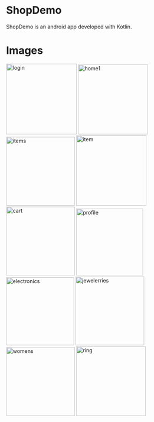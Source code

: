 # ShopDemo
ShopDemo is an android app developed with Kotlin. 
# Images
<img width="191" alt="login" src="https://github.com/ochudidesterio/ShopDemo/assets/45032910/62154378-67d9-4b48-8c05-085d9ee5aaa8">

<img width="189" alt="home1" src="https://github.com/ochudidesterio/ShopDemo/assets/45032910/aaa5afea-1468-45be-96af-ec8536fbec74">

<img width="186" alt="items" src="https://github.com/ochudidesterio/ShopDemo/assets/45032910/dad51458-87f0-42ef-8af3-714ace8c2b47">

<img width="190" alt="item" src="https://github.com/ochudidesterio/ShopDemo/assets/45032910/e1db5163-fdd7-441b-9195-5508cb514c84">
<img width="186" alt="cart" src="https://github.com/ochudidesterio/ShopDemo/assets/45032910/b7a57f35-d0ee-4494-bd3f-74f7d609994e">
<img width="181" alt="profile" src="https://github.com/ochudidesterio/ShopDemo/assets/45032910/f39c51dc-ac4c-4de2-a785-cf6f3d411db8">
<img width="184" alt="electronics" src="https://github.com/ochudidesterio/ShopDemo/assets/45032910/7a2e3d44-763d-43fc-8789-92f93372b242">
<img width="186" alt="jewelerries" src="https://github.com/ochudidesterio/ShopDemo/assets/45032910/e2c12307-c7ab-4895-ba14-2d3f78f29a10">
<img width="186" alt="womens" src="https://github.com/ochudidesterio/ShopDemo/assets/45032910/96b13d32-66b6-463d-bd5e-1e5162039cf9">
<img width="188" alt="ring" src="https://github.com/ochudidesterio/ShopDemo/assets/45032910/490bba42-6725-4044-9cf3-9cfe9f4e37f2">

